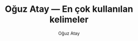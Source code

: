 ---
layout: yazar
title: Oğuz Atay — En çok kullanılan kelimeler
description: Oğuz Atay eserlerinin kelime sıklığı grafiği.
author: Oğuz Atay
author_slug: oguz-atay
permalink: /yazar/oguz-atay-en-cok-kullanilan-kelimeler/
lang: tr
titles:
- Tehlikeli oyunlar
- Tutunamayanlar
- Korkuyu Beklerken
- Eylembilim
---